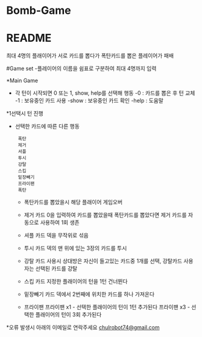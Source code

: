 # Bomb-Game

# README

최대 4명의 플래이어가 서로 카드를 뽑다가
폭탄카드를 뽑은 플레이어가 패배

#Game set
-플레이어의 이름을 쉼표로 구분하여 최대 4명까지 입력


*Main Game

 - 각 턴이 시작되면  0 또는 1, show, help를 선택해 행동
    -0 : 카드를 뽑은 후 턴 교체
    -1 : 보유중인 카드 사용
    -show : 보유중인 카드 확인
    -help : 도움말
   
*1선택시 턴 진행

 - 선택한 카드에 따른 다른 행동

        폭탄
        제거
        셔플
        투시
        강탈
        스킵
        밑장빼기
        프라이팬 
        폭탄
   
   - 폭탄카드를 뽑았을시 해당 플래이어 게임오버
     
   - 제거 카드
     0을 입력하여 카드를 뽑았을때 폭탄카드를 뽑았다면 제거 카드를 자동으로 사용하여 1회 생존

   - 셔플 카드
     덱을 무작위로 섞음

   - 투시 카드
     덱의 맨 위에 있는 3장의 카드를 투시

   - 강탈 카드
     사용시 상대방은 자신이 들고있는 카드중 1개를 선택, 강탈카드 사용자는 선택된 카드를 강탈

   - 스킵 카드
     지정한 플래이어의 턴을 1턴 건너뛴다

   - 밑장빼기 카드
     덱에서 2번째에 위치한 카드를 하나 가져온다

   - 프라이팬
     프라이팬 x1 - 선택한 플래이어의 턴이 1턴 추가된다
     프라이팬 x3 - 선택한 플래이어의 턴이 3회 추가된다



     
*오류 발생시 아래의 이메일로 연락주세요
chulrobot74@gmail.com
